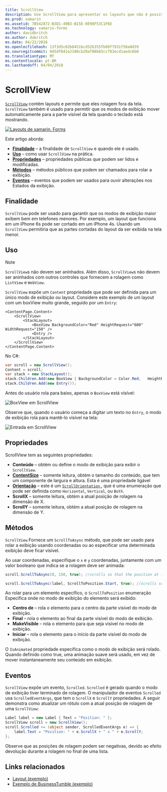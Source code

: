 ```yaml
---
title: ScrollView
description: Use ScrollView para apresentar os layouts que não é possível ajustar em uma única tela e conteúdo liberar espaço para o teclado.
ms.prod: xamarin
ms.assetid: 7B542872-B3D1-49B3-B15E-0E98F53C1F6E
ms.technology: xamarin-forms
author: davidbritch
ms.author: dabritch
ms.date: 04/22/2016
ms.openlocfilehash: 13f3d5c02b8451bcd52b355fb89f7931f50a0d39
ms.sourcegitcommit: 945df041e2180cb20af08b83cc703ecd1aedc6b0
ms.translationtype: MT
ms.contentlocale: pt-BR
ms.lasthandoff: 04/04/2018
---
```

# <a name="scrollview"></a>ScrollView

[`ScrollView`](https://developer.xamarin.com/api/type/Xamarin.Forms.ScrollView/) contém layouts e permite que eles rolagem fora da tela. `ScrollView` também é usado para permitir que os modos de exibição mover automaticamente para a parte visível da tela quando o teclado está mostrando.

[![](scroll-view-images/layouts-sml.png "Layouts de xamarin. Forms")](scroll-view-images/layouts.png#lightbox "xamarin. Forms Layouts")

Este artigo aborda:

- **[Finalidade](#Purpose)**  &ndash; a finalidade de `ScrollView` e quando ele é usado.
- **[Uso](#Usage)**  &ndash; como usar `ScrollView` na prática.
- **[Propriedades](#Properties)**  &ndash; propriedades públicas que podem ser lidos e modificadas.
- **[Métodos](#Methods)**  &ndash; métodos públicos que podem ser chamados para rolar a exibição.
- **[Eventos](#Events)**  &ndash; eventos que podem ser usados para ouvir alterações nos Estados da exibição.

## <a name="purpose"></a>Finalidade

`ScrollView` pode ser usado para garantir que os modos de exibição maior exibem bem em telefones menores. Por exemplo, um layout que funciona em um iPhone 6s pode ser cortado em um iPhone 4s. Usando um `ScrollView` permitiria que as partes cortadas do layout da ser exibida na tela menor.

## <a name="usage"></a>Uso

> [!NOTE]
> `ScrollView`s não devem ser aninhados. Além disso, `ScrollView`s não devem ser aninhados com outros controles que fornecem a rolagem como `ListView` e `WebView`.

`ScrollView` expõe um `Content` propriedade que pode ser definida para um único modo de exibição ou layout. Considere este exemplo de um layout com um boxView muito grande, seguido por um `Entry`:

```xaml
<ContentPage.Content>
    <ScrollView>
        <StackLayout>
            <BoxView BackgroundColor="Red" HeightRequest="600" WidthRequest="150" />
            <Entry />
        </StackLayout>
    </ScrollView>
</ContentPage.Content>
```

No C#:

```csharp
var scroll = new ScrollView();
Content = scroll;
var stack = new StackLayout();
stack.Children.Add(new BoxView { BackgroundColor = Color.Red,   HeightRequest = 600, WidthRequest = 600 });
stack.Children.Add(new Entry());
```

Antes do usuário rola para baixo, apenas o `BoxView` está visível:

![](scroll-view-images/scroll-start.png "BoxView em ScrollView")

Observe que, quando o usuário começa a digitar um texto no `Entry`, o modo de exibição rola para mantê-lo visível na tela:

![](scroll-view-images/scroll-end.png "Entrada em ScrollView")

## <a name="properties"></a>Propriedades

ScrollView tem as seguintes propriedades:

- **Conteúdo** &ndash; obtém ou define o modo de exibição para exibir o `ScrollView`.
- **[ContentSize](https://developer.xamarin.com/api/type/Xamarin.Forms.Size/)**  &ndash; somente leitura, obtém o tamanho do conteúdo, que tem um componente de largura e altura. Esta é uma propriedade ligável
- **[Orientação](https://developer.xamarin.com/api/type/Xamarin.Forms.ScrollOrientation/)**  &ndash; este é um [ `ScrollOrientation` ](https://developer.xamarin.com/api/type/Xamarin.Forms.ScrollOrientation/), que é uma enumeração que pode ser definida como `Horizontal`, `Vertical`, ou `Both`.
- **ScrollX** &ndash; somente leitura, obtém a atual posição de rolagem na dimensão de X.
- **ScrollY** &ndash; somente leitura, obtém a atual posição de rolagem na dimensão de Y.

## <a name="methods"></a>Métodos

`ScrollView` Fornece um `ScrollToAsync` método, que pode ser usado para rolar a exibição usando coordenadas ou ao especificar uma determinada exibição deve ficar visível.

Ao usar coordenadas, especifique o `x` e `y` coordenadas, juntamente com um valor booleano que indica se a rolagem deve ser animada:

```csharp
scroll.ScrollToAsync(0, 150, true); //scrolls so that the position at 150px from the top is visible

scroll.ScrollToAsync(label, ScrollToPosition.Start, true); //scrolls so that the label is at the start of the list
```

Ao rolar para um elemento específico, o `ScrollToPosition` enumeração Especifica onde no modo de exibição do elemento será exibido:

- **Centro de** &ndash; rola o elemento para o centro da parte visível do modo de exibição.
- **Final** &ndash; rola o elemento ao final da parte visível do modo de exibição.
- **MakeVisible** &ndash; rola o elemento para que seja visível no modo de exibição.
- **Iniciar** &ndash; rola o elemento para o início da parte visível do modo de exibição.

O `IsAnimated` propriedade especifica como o modo de exibição será rolado. Quando definido como true, uma animação suave será usado, em vez de mover instantaneamente seu conteúdo em exibição.

## <a name="events"></a>Eventos

`ScrollView` expõe um evento, `Scrolled`. `Scrolled` é gerado quando o modo de exibição tiver terminado de rolagem. O manipulador de eventos `Scrolled` usa `ScrolledEventArgs`, que tem o `ScrollX` e `ScrollY` propriedades. A seguir demonstra como atualizar um rótulo com a atual posição de rolagem de uma `ScrollView`:

```csharp
Label label = new Label { Text = "Position: " };
ScrollView scroll = new ScrollView();
scroll.Scrolled += (object sender, ScrolledEventArgs e) => {
    label.Text = "Position: " + e.ScrollX + " x " + e.ScrollY;
};
```

Observe que as posições de rolagem podem ser negativas, devido ao efeito devolução durante a rolagem no final de uma lista.


## <a name="related-links"></a>Links relacionados

- [Layout (exemplo)](https://developer.xamarin.com/samples/xamarin-forms/UserInterface/Layout/)
- [Exemplo de BusinessTumble (exemplo)](https://developer.xamarin.com/samples/xamarin-forms/UserInterface/BusinessTumble/)

